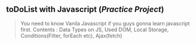 ## toDoList with Javascript (***Practice Project***)
> You need to know Vanila Javascript if you guys gonna learn javascript first.
  > Contents : Data Types on JS, Used DOM, Local Storage, Conditions(Filter, forEach etc), Ajax(fetch)
